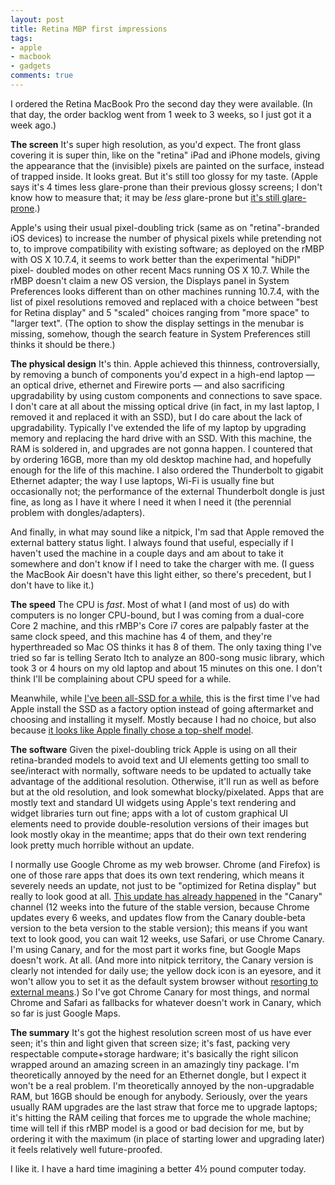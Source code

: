 ```yaml
---
layout: post
title: Retina MBP first impressions
tags:
- apple
- macbook
- gadgets
comments: true
---
```

I ordered the Retina MacBook Pro the second day they were available. (In that
day, the order backlog went from 1 week to 3 weeks, so I just got it a week
ago.)

**The screen** It's super high resolution, as you'd expect. The front glass covering it is super thin, like on the "retina" iPad and iPhone models, giving the appearance that the (invisible) pixels are painted on the surface, instead of trapped inside. It looks great. But it's still too glossy for my taste. (Apple says it's 4 times less glare-prone than their previous glossy screens; I don't know how to measure that; it may be _less_ glare-prone but [it's still glare-prone](http://www.zdnet.com/blog/apple/macbook-pro-retina-display-only-slightly-less-glossy/13133).)

Apple's using their usual pixel-doubling trick (same as on "retina"-branded
iOS devices) to increase the number of physical pixels while pretending not
to, to improve compatibility with existing software; as deployed on the rMBP
with OS X 10.7.4, it seems to work better than the experimental "hiDPI" pixel-
doubled modes on other recent Macs running OS X 10.7. While the rMBP doesn't
claim a new OS version, the Displays panel in System Preferences looks
different than on other machines running 10.7.4, with the list of pixel
resolutions removed and replaced with a choice between "best for Retina
display" and 5 "scaled" choices ranging from "more space" to "larger text".
(The option to show the display settings in the menubar is missing, somehow,
though the search feature in System Preferences still thinks it should be
there.)

**The physical design** It's thin. Apple achieved this thinness, controversially, by removing a bunch of components you'd expect in a high-end laptop — an optical drive, ethernet and Firewire ports — and also sacrificing upgradability by using custom components and connections to save space. I don't care at all about the missing optical drive (in fact, in my last laptop, I removed it and replaced it with an SSD), but I do care about the lack of upgradability. Typically I've extended the life of my laptop by upgrading memory and replacing the hard drive with an SSD. With this machine, the RAM is soldered in, and upgrades are not gonna happen. I countered that by ordering 16GB, more than my old desktop machine had, and hopefully enough for the life of this machine. I also ordered the Thunderbolt to gigabit Ethernet adapter; the way I use laptops, Wi-Fi is usually fine but occasionally not; the performance of the external Thunderbolt dongle is just fine, as long as I have it where I need it when I need it (the perennial problem with dongles/adapters).

And finally, in what may sound like a nitpick, I'm sad that Apple removed the
external battery status light. I always found that useful, especially if I
haven't used the machine in a couple days and am about to take it somewhere
and don't know if I need to take the charger with me. (I guess the MacBook Air
doesn't have this light either, so there's precedent, but I don't have to like
it.)

**The speed** The CPU is _fast_. Most of what I (and most of us) do with computers is no longer CPU-bound, but I was coming from a dual-core Core 2 machine, and this rMBP's Core i7 cores are palpably faster at the same clock speed, and this machine has 4 of them, and they're hyperthreaded so Mac OS thinks it has 8 of them. The only taxing thing I've tried so far is telling Serato Itch to analyze an 800-song music library, which took 3 or 4 hours on my old laptop and about 15 minutes on this one. I don't think I'll be complaining about CPU speed for a while.

Meanwhile, while [I've been all-SSD for a while](http://blog.metamatt.com/blog/2012/01/20/nothing-is-as-easy-as-it-should-be-ssd-upgrades/), this is the first time I've had Apple install the
SSD as a factory option instead of going aftermarket and choosing and
installing it myself. Mostly because I had no choice, but also because
[it looks like Apple finally chose a top-shelf model](http://www.anandtech.com/show/5997/ssd-and-usb-30-performance-of-the-retina-display-macbook-pro).

**The software** Given the pixel-doubling trick Apple is using on all their retina-branded models to avoid text and UI elements getting too small to see/interact with normally, software needs to be updated to actually take advantage of the additional resolution. Otherwise, it'll run as well as before but at the old resolution, and look somewhat blocky/pixelated. Apps that are mostly text and standard UI widgets using Apple's text rendering and widget libraries turn out fine; apps with a lot of custom graphical UI elements need to provide double-resolution versions of their images but look mostly okay in the meantime; apps that do their own text rendering look pretty much horrible without an update.

I normally use Google Chrome as my web browser. Chrome (and Firefox) is one of
those rare apps that does its own text rendering, which means it severely
needs an update, not just to be "optimized for Retina display" but really to
look good at all. [This update has already happened](http://chrome.blogspot.com/2012/06/chrome-and-new-shiny.html) in the
"Canary" channel (12 weeks into the future of the stable version, because
Chrome updates every 6 weeks, and updates flow from the Canary double-beta
version to the beta version to the stable version); this means if you want
text to look good, you can wait 12 weeks, use Safari, or use Chrome Canary.
I'm using Canary, and for the most part it works fine, but Google Maps doesn't
work. At all. (And more into nitpick territory, the Canary version is clearly
not intended for daily use; the yellow dock icon is an eyesore, and it won't
allow you to set it as the default system browser without [resorting to external means](http://justinlee.sg/2011/05/09/setting-google-chrome-canary-build-for-mac-as-default-browser/).) So I've got Chrome Canary for most
things, and normal Chrome and Safari as fallbacks for whatever doesn't work in
Canary, which so far is just Google Maps.

**The summary** It's got the highest resolution screen most of us have ever seen; it's thin and light given that screen size; it's fast, packing very respectable compute+storage hardware; it's basically the right silicon wrapped around an amazing screen in an amazingly tiny package. I'm theoretically annoyed by the need for an Ethernet dongle, but I expect it won't be a real problem. I'm theoretically annoyed by the non-upgradable RAM, but 16GB should be enough for anybody. Seriously, over the years usually RAM upgrades are the last straw that force me to upgrade laptops; it's hitting the RAM ceiling that forces me to upgrade the whole machine; time will tell if this rMBP model is a good or bad decision for me, but by ordering it with the maximum (in place of starting lower and upgrading later) it feels relatively well future-proofed.

I like it. I have a hard time imagining a better 4½ pound computer today.
